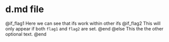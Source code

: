 # d.md file

@if_flag1
Here we can see that ifs work within other ifs
@if_flag2
This will only appear if both `flag1` and `flag2` are set.
@end
@else
This the the other optional text.
@end
